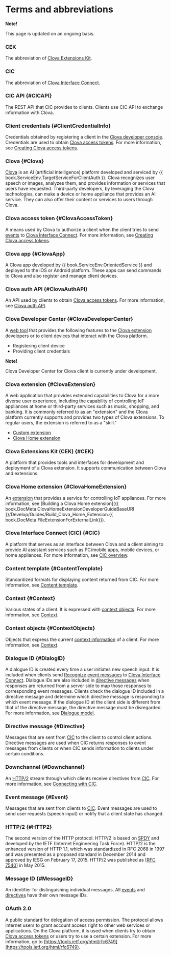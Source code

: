 <!-- Note! This content includes shared parts. Therefore, when you update this file, you should beware of synchronization. -->

<!-- Start of the shared content: Glossary -->

# Terms and abbreviations

<div class="note">
  <p><strong>Note!</strong></p>
  <p>This page is updated on an ongoing basis.</p>
</div>

### CEK
The abbreviation of [Clova Extensions Kit](#CEK).

### CIC
The abbreviation of [Clova Interface Connect](#CIC).

### CIC API {#CICAPI}
The REST API that CIC provides to clients. Clients use CIC API to exchange information with Clova.

### Client credentials {#ClientCredentialInfo}
Credentials obtained by registering a client in the [Clova developer console](#ClovaDeveloperConsole). Credentials are used to obtain [Clova access tokens](#ClovaAccessToken). For more information, see [Creating Clova access tokens](/Develop/Guides/Interact_with_CIC.md#CreateClovaAccessToken).

### Clova {#Clova}
[Clova](http://clova.ai) is an AI (artificial intelligence) platform developed and serviced by {{ book.ServiceEnv.TargetServiceForClientAuth }}. Clova recognizes user speech or images, analyzes them, and provides information or services that users have requested. Third-party developers, by leveraging the Clova technologies, can make a device or home appliance that provides an AI service. They can also offer their content or services to users through Clova.

### Clova access token {#ClovaAccessToken}
A means used by Clova to authorize a client when the client tries to send [events](#Event) to [Clova Interface Connect](#CIC). For more information, see [Creating Clova access tokens](/Develop/Guides/Interact_with_CIC.md#CreateClovaAccessToken).

### Clova app {#ClovaApp}
A Clova app developed by {{ book.ServiceEnv.OrientedService }} and deployed to the iOS or Android platform. These apps can send commands to Clova and also register and manage client devices.

### Clova auth API {#ClovaAuthAPI}
An API used by clients to obtain [Clova access tokens](#ClovaAccessToken). For more information, see [Clova auth API](/Develop/References/Clova_Auth_API.md).

### Clova Developer Center {#ClovaDeveloperCenter}
A <a target="_blank" href="{{ book.ServiceEnv.DeveloperConsoleURI }}">web tool</a> that provides the following features to the [Clova extension](#ClovaExtension) developers or to client devices that interact with the Clova platform.
* Registering client device
* Providing client credentials

<div class="note">
  <p><strong>Note!</strong></p>
  <p>Clova Developer Center for Clova client is currently under development.</p>
</div>

### Clova extension {#ClovaExtension}
A web application that provides extended capabilities to Clova for a more diverse user experience, including the capability of controlling IoT appliances at home or third-party services such as music, shopping, and banking. It is commonly referred to as an "extension" and the Clova platform currently supports and provides two types of Clova extensions. To regular users, the extension is referred to as a "skill."
* [Custom extension](#CustomExtension)
* [Clova Home extension](#ClovaHomeExtension)

### Clova Extensions Kit (CEK) {#CEK}
A platform that provides tools and interfaces for development and deployment of a Clova extension. It supports communication between Clova and extensions.

### Clova Home extension {#ClovaHomeExtension}
An [extension](#ClovaExtension) that provides a service for controlling IoT appliances. For more information, see [Building a Clova Home extension]({{ book.DocMeta.ClovaHomeExtensionDeveloperGuideBaseURI }}/Develop/Guides/Build_Clova_Home_Extension.{{ book.DocMeta.FileExtensionForExternalLink}}).

### Clova Interface Connect (CIC) {#CIC}
A platform that serves as an interface between Clova and a client aiming to provide AI assistant services such as PC/mobile apps, mobile devices, or home appliances. For more information, see [CIC overview](/Develop/CIC_Overview.md).

### Content template {#ContentTemplate}
Standardized formats for displaying content returned from CIC. For more information, see [Content template](/Develop/References/Content_Templates.md).

### Context {#Context}
Various states of a client. It is expressed with [context objects](#ContextObjects). For more information, see [Context](/Develop/References/Context_Objects.md).

### Context objects {#ContextObjects}
Objects that express the current [context information](#Context) of a client. For more information, see [Context](/Develop/References/Context_Objects.md).

### Dialogue ID {#DialogID}
A dialogue ID is created every time a user initiates new speech input. It is included when clients send [Recognize](/Develop/References/CICInterface/SpeechRecognizer.md#Recognize) [event messages](#Event) to [Clova Interface Connect](#CIC). Dialogue IDs are also included in [directive messages](#Directive) when responses are returned from a server side to map those responses to corresponding event messages. Clients check the dialogue ID included in a directive message and determine which directive message is responding to which event message. If the dialogue ID at the client side is different from that of the directive message, the directive message must be disregarded. For more information, see [Dialogue model](/Develop/Guides/Implement_Client_Features.md#ManageDialogueIDAndHandleTasks).

### Directive message {#Directive}
Messages that are sent from [CIC](#CIC) to the client to control client actions. Directive messages are used when CIC returns responses to event messages from clients or when CIC sends information to clients under certain conditions.

### Downchannel {#Downchannel}
An [HTTP/2](#HTTP2) stream through which clients receive directives from [CIC](#CIC). For more information, see [Connecting with CIC](/Develop/Guides/Interact_with_CIC.md#ConnectToCIC).

### Event message {#Event}
Messages that are sent from clients to [CIC](#CIC). Event messages are used to send user requests (speech input) or notify that a client state has changed.

### HTTP/2 {#HTTP2}
The second version of the HTTP protocol. HTTP/2 is based on [SPDY](https://en.wikipedia.org/wiki/SPDY) and developed by the IETF (Internet Engineering Task Force). HTTP/2 is the enhanced version of HTTP 1.1, which was standardized in RFC 2068 in 1997 and was presented as a proposed standard in December 2014 and approved by IESG on February 17, 2015. HTTP/2 was published as [<a href="https://tools.ietf.org/html/rfc7540" target="_blank">RFC 7540</a>] in May 2015.

### Message ID {#MessageID}
An identifier for distinguishing individual messages. All [events](#Event) and [directives](#Directive) have their own message IDs.

### OAuth 2.0
A public standard for delegation of access permission. The protocol allows internet users to grant account access right to other web services or applications. On the Clova platform, it is used when clients try to obtain [Clova access tokens](#ClovaAccessToken) or users try to use a certain extension. For more information, go to [https://tools.ietf.org/html/rfc6749](https://tools.ietf.org/html/rfc6749).

<!-- End of the shared content -->